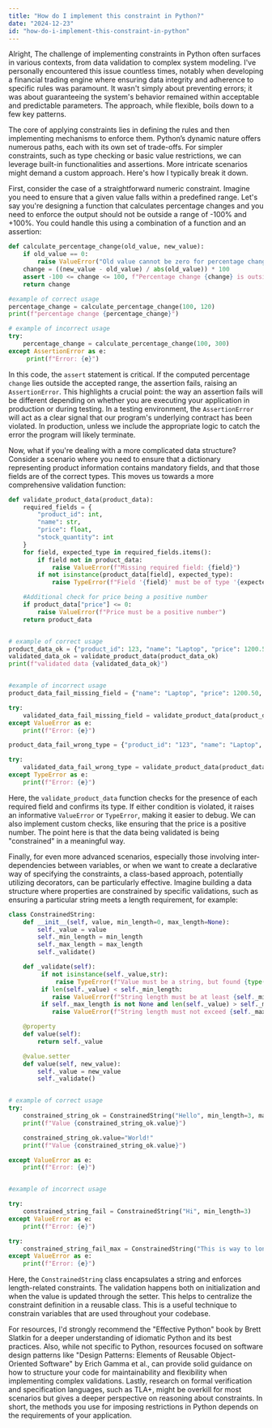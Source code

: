 ```yaml
---
title: "How do I implement this constraint in Python?"
date: "2024-12-23"
id: "how-do-i-implement-this-constraint-in-python"
---
```


Alright,  The challenge of implementing constraints in Python often surfaces in various contexts, from data validation to complex system modeling. I've personally encountered this issue countless times, notably when developing a financial trading engine where ensuring data integrity and adherence to specific rules was paramount. It wasn't simply about preventing errors; it was about guaranteeing the system's behavior remained within acceptable and predictable parameters. The approach, while flexible, boils down to a few key patterns.

The core of applying constraints lies in defining the rules and then implementing mechanisms to enforce them. Python’s dynamic nature offers numerous paths, each with its own set of trade-offs. For simpler constraints, such as type checking or basic value restrictions, we can leverage built-in functionalities and assertions. More intricate scenarios might demand a custom approach. Here's how I typically break it down.

First, consider the case of a straightforward numeric constraint. Imagine you need to ensure that a given value falls within a predefined range. Let's say you're designing a function that calculates percentage changes and you need to enforce the output should not be outside a range of -100% and +100%. You could handle this using a combination of a function and an assertion:

```python
def calculate_percentage_change(old_value, new_value):
    if old_value == 0:
        raise ValueError("Old value cannot be zero for percentage change.")
    change = ((new_value - old_value) / abs(old_value)) * 100
    assert -100 <= change <= 100, f"Percentage change {change} is outside the valid range of -100% to 100%"
    return change

#example of correct usage
percentage_change = calculate_percentage_change(100, 120)
print(f"percentage change {percentage_change}")

# example of incorrect usage
try:
    percentage_change = calculate_percentage_change(100, 300)
except AssertionError as e:
     print(f"Error: {e}")
```

In this code, the `assert` statement is critical. If the computed percentage `change` lies outside the accepted range, the assertion fails, raising an `AssertionError`. This highlights a crucial point: the way an assertion fails will be different depending on whether you are executing your application in production or during testing. In a testing environment, the `AssertionError` will act as a clear signal that our program's underlying contract has been violated. In production, unless we include the appropriate logic to catch the error the program will likely terminate.

Now, what if you're dealing with a more complicated data structure? Consider a scenario where you need to ensure that a dictionary representing product information contains mandatory fields, and that those fields are of the correct types. This moves us towards a more comprehensive validation function:

```python
def validate_product_data(product_data):
    required_fields = {
        "product_id": int,
        "name": str,
        "price": float,
        "stock_quantity": int
    }
    for field, expected_type in required_fields.items():
        if field not in product_data:
            raise ValueError(f"Missing required field: {field}")
        if not isinstance(product_data[field], expected_type):
            raise TypeError(f"Field '{field}' must be of type '{expected_type.__name__}', but found '{type(product_data[field]).__name__}'")

    #Additional check for price being a positive number
    if product_data["price"] <= 0:
        raise ValueError(f"Price must be a positive number")
    return product_data


# example of correct usage
product_data_ok = {"product_id": 123, "name": "Laptop", "price": 1200.50, "stock_quantity": 50}
validated_data_ok = validate_product_data(product_data_ok)
print(f"validated data {validated_data_ok}")


#example of incorrect usage
product_data_fail_missing_field = {"name": "Laptop", "price": 1200.50, "stock_quantity": 50}

try:
    validated_data_fail_missing_field = validate_product_data(product_data_fail_missing_field)
except ValueError as e:
    print(f"Error: {e}")

product_data_fail_wrong_type = {"product_id": "123", "name": "Laptop", "price": 1200.50, "stock_quantity": 50}

try:
    validated_data_fail_wrong_type = validate_product_data(product_data_fail_wrong_type)
except TypeError as e:
    print(f"Error: {e}")
```

Here, the `validate_product_data` function checks for the presence of each required field and confirms its type. If either condition is violated, it raises an informative `ValueError` or `TypeError`, making it easier to debug. We can also implement custom checks, like ensuring that the price is a positive number. The point here is that the data being validated is being "constrained" in a meaningful way.

Finally, for even more advanced scenarios, especially those involving inter-dependencies between variables, or when we want to create a declarative way of specifying the constraints, a class-based approach, potentially utilizing decorators, can be particularly effective. Imagine building a data structure where properties are constrained by specific validations, such as ensuring a particular string meets a length requirement, for example:

```python
class ConstrainedString:
    def __init__(self, value, min_length=0, max_length=None):
        self._value = value
        self._min_length = min_length
        self._max_length = max_length
        self._validate()

    def _validate(self):
         if not isinstance(self._value,str):
             raise TypeError(f"Value must be a string, but found {type(self._value)}")
         if len(self._value) < self._min_length:
            raise ValueError(f"String length must be at least {self._min_length}")
         if self._max_length is not None and len(self._value) > self._max_length:
            raise ValueError(f"String length must not exceed {self._max_length}")

    @property
    def value(self):
        return self._value

    @value.setter
    def value(self, new_value):
        self._value = new_value
        self._validate()


# example of correct usage
try:
    constrained_string_ok = ConstrainedString("Hello", min_length=3, max_length=10)
    print(f"Value {constrained_string_ok.value}")

    constrained_string_ok.value="World!"
    print(f"Value {constrained_string_ok.value}")

except ValueError as e:
    print(f"Error: {e}")


#example of incorrect usage

try:
    constrained_string_fail = ConstrainedString("Hi", min_length=3)
except ValueError as e:
    print(f"Error: {e}")

try:
    constrained_string_fail_max = ConstrainedString("This is way to long", max_length=10)
except ValueError as e:
    print(f"Error: {e}")
```

Here, the `ConstrainedString` class encapsulates a string and enforces length-related constraints. The validation happens both on initialization and when the value is updated through the setter. This helps to centralize the constraint definition in a reusable class. This is a useful technique to constrain variables that are used throughout your codebase.

For resources, I'd strongly recommend the "Effective Python" book by Brett Slatkin for a deeper understanding of idiomatic Python and its best practices. Also, while not specific to Python, resources focused on software design patterns like "Design Patterns: Elements of Reusable Object-Oriented Software" by Erich Gamma et al., can provide solid guidance on how to structure your code for maintainability and flexibility when implementing complex validations. Lastly, research on formal verification and specification languages, such as TLA+, might be overkill for most scenarios but gives a deeper perspective on reasoning about constraints. In short, the methods you use for imposing restrictions in Python depends on the requirements of your application.
